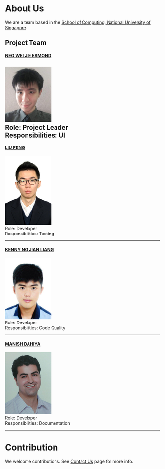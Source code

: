 # About Us

We are a team based in the [School of Computing, National University of Singapore](http://www.comp.nus.edu.sg).

## Project Team

#### [NEO WEI JIE ESMOND](http://github.com/zeticious) <br>
<img src="images/zeticious.jpg" width="150"><br>
Role: Project Leader <br>
Responsibilities: UI 
-----

#### [LIU PENG](http://github.com/lproperty)
<img src="images/lproperty.jpg" width="150"><br>
Role: Developer <br>
Responsibilities: Testing

-----

#### [KENNY NG JIAN LIANG](http://github.com/kennyngdsc)
<img src="images/kennyngdsc.jpg" width="150"><br>
Role: Developer <br>
Responsibilities: Code Quality

-----

#### [MANISH DAHIYA](http://github.com/Manish1Dahiya)
<img src="images/manish1dahiya.jpg" width="150"><br>
Role: Developer <br>
Responsibilities: Documentation

-----

# Contribution

We welcome contributions. See [Contact Us](ContactUs.md) page for more info.
